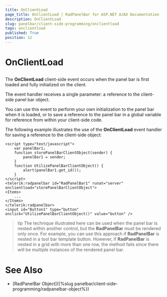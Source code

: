 ```yaml
---
title: OnClientLoad
page_title: OnClientLoad | RadPanelBar for ASP.NET AJAX Documentation
description: OnClientLoad
slug: panelbar/client-side-programming/onclientload
tags: onclientload
published: True
position: 12
---
```


# OnClientLoad



## 

The **OnClientLoad** client-side event occurs when the panel bar is first loaded and fully initialized on the client.

The event handler receives a single parameter: a reference to the client-side panel bar object.

You can use this event to perform your own initialization to the panel bar when it is loaded, or to save a reference to the panel bar in a global variable for reference from within your client-side code.

The following example illustrates the use of the **OnClientLoad** event handler for saving a reference to the client-side object:

````ASPNET
<script type="text/javascript">
    var panelBar1;
    function storePanelBarClientObject(sender) {
        panelBar1 = sender;
    }
    function UtilizePanelBarClientObject() {
        alert(panelBar1.get_id());
    }
</script>
<telerik:radpanelbar id="RadPanelBar1" runat="server" onclientload="storePanelBarClientObject">    
<Items> 
    ...    
</Items>
</telerik:radpanelbar>
<input id="Button1" type="button" onclick="UtilizePanelBarClientObject()" value="button" />
````





>tip The technique illustrated here can be used when the panel bar is nested within another control, but the **RadPanelBar** must be rendered only once. For example, you can use this approach if **RadPanelBar** is nested in a tool bar template button. However, if **RadPanelBar** is nested in a grid with more than one row, the method fails since there will be multiple instances of the rendered panel bar.
>


# See Also

 * [RadPanelBar Object]({%slug panelbar/client-side-programming/radpanelbar-object%})
